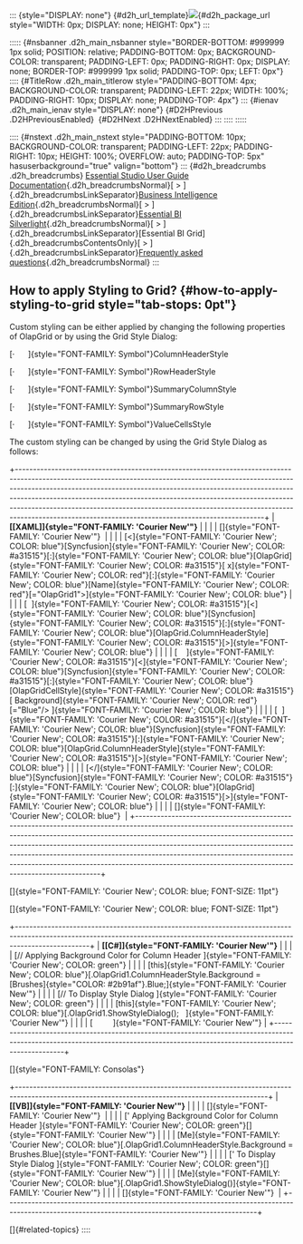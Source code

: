 ::: {style="DISPLAY: none"}
[](ms-xhelp:///?Id=d2h_url_template){#d2h_url_template}![](!package_url!){#d2h_package_url style="WIDTH: 0px; DISPLAY: none; HEIGHT: 0px"}
:::

::::: {#nsbanner .d2h_main_nsbanner style="BORDER-BOTTOM: #999999 1px solid; POSITION: relative; PADDING-BOTTOM: 0px; BACKGROUND-COLOR: transparent; PADDING-LEFT: 0px; PADDING-RIGHT: 0px; DISPLAY: none; BORDER-TOP: #999999 1px solid; PADDING-TOP: 0px; LEFT: 0px"}
:::: {#TitleRow .d2h_main_titlerow style="PADDING-BOTTOM: 4px; BACKGROUND-COLOR: transparent; PADDING-LEFT: 22px; WIDTH: 100%; PADDING-RIGHT: 10px; DISPLAY: none; PADDING-TOP: 4px"}
::: {#ienav .d2h_main_ienav style="DISPLAY: none"}
[](ms-xhelp:///?Id=3133015d-af81-4285-bee6-5297577af0ef){#D2HPrevious .D2HPreviousEnabled}  [](ms-xhelp:///?Id=2435c2b8-6e6c-47ec-8f83-19b29e60f8d6){#D2HNext .D2HNextEnabled}
:::
::::
:::::

:::: {#nstext .d2h_main_nstext style="PADDING-BOTTOM: 10px; BACKGROUND-COLOR: transparent; PADDING-LEFT: 22px; PADDING-RIGHT: 10px; HEIGHT: 100%; OVERFLOW: auto; PADDING-TOP: 5px" hasuserbackground="true" valign="bottom"}
::: {#d2h_breadcrumbs .d2h_breadcrumbs}
[Essential Studio User Guide Documentation](ms-xhelp:///?Id=12457748-09e3-4d74-a240-8e049cedf030){.d2h_breadcrumbsNormal}[ \> ]{.d2h_breadcrumbsLinkSeparator}[Business Intelligence Edition](ms-xhelp:///?Id=fdf33dd8-62b2-47b9-ad7b-fc50e590bca5){.d2h_breadcrumbsNormal}[ \> ]{.d2h_breadcrumbsLinkSeparator}[Essential BI Silverlight](ms-xhelp:///?Id=c006b39c-6aa2-4637-b7de-3e7b6cb3f9f9){.d2h_breadcrumbsNormal}[ \> ]{.d2h_breadcrumbsLinkSeparator}[Essential BI Grid]{.d2h_breadcrumbsContentsOnly}[ \> ]{.d2h_breadcrumbsLinkSeparator}[Frequently asked questions](ms-xhelp:///?Id=3133015d-af81-4285-bee6-5297577af0ef){.d2h_breadcrumbsNormal}
:::

## How to apply Styling to Grid? {#how-to-apply-styling-to-grid style="tab-stops: 0pt"}

Custom styling can be either applied by changing the following properties of OlapGrid or by using the Grid Style Dialog:

[·      ]{style="FONT-FAMILY: Symbol"}ColumnHeaderStyle

[·      ]{style="FONT-FAMILY: Symbol"}RowHeaderStyle

[·      ]{style="FONT-FAMILY: Symbol"}SummaryColumnStyle

[·      ]{style="FONT-FAMILY: Symbol"}SummaryRowStyle

[·      ]{style="FONT-FAMILY: Symbol"}ValueCellsStyle

The custom styling can be changed by using the Grid Style Dialog as follows:

+--------------------------------------------------------------------------------------------------------------------------------------------------------------------------------------------------------------------------------------------------------------------------------------------------------------------------------------------------------------------------------------------------------------------------------------------------------------------------+
| **[\[XAML\]]{style="FONT-FAMILY: 'Courier New'"}**                                                                                                                                                                                                                                                                                                                                                                                                                       |
|                                                                                                                                                                                                                                                                                                                                                                                                                                                                          |
| []{style="FONT-FAMILY: 'Courier New'"}                                                                                                                                                                                                                                                                                                                                                                                                                                   |
|                                                                                                                                                                                                                                                                                                                                                                                                                                                                          |
| [\<]{style="FONT-FAMILY: 'Courier New'; COLOR: blue"}[Syncfusion]{style="FONT-FAMILY: 'Courier New'; COLOR: #a31515"}[:]{style="FONT-FAMILY: 'Courier New'; COLOR: blue"}[OlapGrid]{style="FONT-FAMILY: 'Courier New'; COLOR: #a31515"}[ x]{style="FONT-FAMILY: 'Courier New'; COLOR: red"}[:]{style="FONT-FAMILY: 'Courier New'; COLOR: blue"}[Name]{style="FONT-FAMILY: 'Courier New'; COLOR: red"}[=\"OlapGrid1\"\>]{style="FONT-FAMILY: 'Courier New'; COLOR: blue"} |
|                                                                                                                                                                                                                                                                                                                                                                                                                                                                          |
| [  ]{style="FONT-FAMILY: 'Courier New'; COLOR: #a31515"}[\<]{style="FONT-FAMILY: 'Courier New'; COLOR: blue"}[Syncfusion]{style="FONT-FAMILY: 'Courier New'; COLOR: #a31515"}[:]{style="FONT-FAMILY: 'Courier New'; COLOR: blue"}[OlapGrid.ColumnHeaderStyle]{style="FONT-FAMILY: 'Courier New'; COLOR: #a31515"}[\>]{style="FONT-FAMILY: 'Courier New'; COLOR: blue"}                                                                                                   |
|                                                                                                                                                                                                                                                                                                                                                                                                                                                                          |
| [    ]{style="FONT-FAMILY: 'Courier New'; COLOR: #a31515"}[\<]{style="FONT-FAMILY: 'Courier New'; COLOR: blue"}[Syncfusion]{style="FONT-FAMILY: 'Courier New'; COLOR: #a31515"}[:]{style="FONT-FAMILY: 'Courier New'; COLOR: blue"}[OlapGridCellStyle]{style="FONT-FAMILY: 'Courier New'; COLOR: #a31515"}[ Background]{style="FONT-FAMILY: 'Courier New'; COLOR: red"}[=\"Blue\"/\> ]{style="FONT-FAMILY: 'Courier New'; COLOR: blue"}                                  |
|                                                                                                                                                                                                                                                                                                                                                                                                                                                                          |
| [  ]{style="FONT-FAMILY: 'Courier New'; COLOR: #a31515"}[\</]{style="FONT-FAMILY: 'Courier New'; COLOR: blue"}[Syncfusion]{style="FONT-FAMILY: 'Courier New'; COLOR: #a31515"}[:]{style="FONT-FAMILY: 'Courier New'; COLOR: blue"}[OlapGrid.ColumnHeaderStyle]{style="FONT-FAMILY: 'Courier New'; COLOR: #a31515"}[\>]{style="FONT-FAMILY: 'Courier New'; COLOR: blue"}                                                                                                  |
|                                                                                                                                                                                                                                                                                                                                                                                                                                                                          |
| [\</]{style="FONT-FAMILY: 'Courier New'; COLOR: blue"}[Syncfusion]{style="FONT-FAMILY: 'Courier New'; COLOR: #a31515"}[:]{style="FONT-FAMILY: 'Courier New'; COLOR: blue"}[OlapGrid]{style="FONT-FAMILY: 'Courier New'; COLOR: #a31515"}[\>]{style="FONT-FAMILY: 'Courier New'; COLOR: blue"}                                                                                                                                                                            |
|                                                                                                                                                                                                                                                                                                                                                                                                                                                                          |
| []{style="FONT-FAMILY: 'Courier New'; COLOR: blue"}                                                                                                                                                                                                                                                                                                                                                                                                                      |
+--------------------------------------------------------------------------------------------------------------------------------------------------------------------------------------------------------------------------------------------------------------------------------------------------------------------------------------------------------------------------------------------------------------------------------------------------------------------------+

[]{style="FONT-FAMILY: 'Courier New'; COLOR: blue; FONT-SIZE: 11pt"} 

[]{style="FONT-FAMILY: 'Courier New'; COLOR: blue; FONT-SIZE: 11pt"} 

+--------------------------------------------------------------------------------------------------------------------------------------------------------------------------------+
| **[\[C#\]]{style="FONT-FAMILY: 'Courier New'"}**                                                                                                                               |
|                                                                                                                                                                                |
| [// Applying Background Color for Column Header ]{style="FONT-FAMILY: 'Courier New'; COLOR: green"}                                                                            |
|                                                                                                                                                                                |
| [this]{style="FONT-FAMILY: 'Courier New'; COLOR: blue"}[.OlapGrid1.ColumnHeaderStyle.Background = [Brushes]{style="COLOR: #2b91af"}.Blue;]{style="FONT-FAMILY: 'Courier New'"} |
|                                                                                                                                                                                |
| [// To Display Style Dialog ]{style="FONT-FAMILY: 'Courier New'; COLOR: green"}                                                                                                |
|                                                                                                                                                                                |
| [this]{style="FONT-FAMILY: 'Courier New'; COLOR: blue"}[.OlapGrid1.ShowStyleDialog();   ]{style="FONT-FAMILY: 'Courier New'"}                                                  |
|                                                                                                                                                                                |
| [         ]{style="FONT-FAMILY: 'Courier New'"}                                                                                                                                |
+--------------------------------------------------------------------------------------------------------------------------------------------------------------------------------+

[]{style="FONT-FAMILY: Consolas"} 

+---------------------------------------------------------------------------------------------------------------------------------------------------+
| **[\[VB\]]{style="FONT-FAMILY: 'Courier New'"}**                                                                                                  |
|                                                                                                                                                   |
| []{style="FONT-FAMILY: 'Courier New'"}                                                                                                            |
|                                                                                                                                                   |
| [\' Applying Background Color for Column Header ]{style="FONT-FAMILY: 'Courier New'; COLOR: green"}[]{style="FONT-FAMILY: 'Courier New'"}         |
|                                                                                                                                                   |
| [Me]{style="FONT-FAMILY: 'Courier New'; COLOR: blue"}[.OlapGrid1.ColumnHeaderStyle.Background = Brushes.Blue]{style="FONT-FAMILY: 'Courier New'"} |
|                                                                                                                                                   |
| [\' To Display Style Dialog ]{style="FONT-FAMILY: 'Courier New'; COLOR: green"}[]{style="FONT-FAMILY: 'Courier New'"}                             |
|                                                                                                                                                   |
| [Me]{style="FONT-FAMILY: 'Courier New'; COLOR: blue"}[.OlapGrid1.ShowStyleDialog()]{style="FONT-FAMILY: 'Courier New'"}                           |
|                                                                                                                                                   |
| []{style="FONT-FAMILY: 'Courier New'"}                                                                                                            |
+---------------------------------------------------------------------------------------------------------------------------------------------------+

[]{#related-topics}
::::
